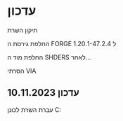 # עדכון

תיקון השרת

החלפת גירסת ה FORGE ל 1.20.1-47.2.4

החלפת מוד ה SHDERS לאחר...

הסרתי VIA

## 10.11.2023 עדכון

עברת השרת לכונן C:

